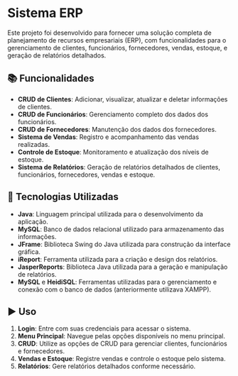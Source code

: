# Sistema ERP

Este projeto foi desenvolvido para fornecer uma solução completa de planejamento de recursos empresariais (ERP), com funcionalidades para o gerenciamento de clientes, funcionários, fornecedores, vendas, estoque, e geração de relatórios detalhados.

## 📚 Funcionalidades

- **CRUD de Clientes**: Adicionar, visualizar, atualizar e deletar informações de clientes.
- **CRUD de Funcionários**: Gerenciamento completo dos dados dos funcionários.
- **CRUD de Fornecedores**: Manutenção dos dados dos fornecedores.
- **Sistema de Vendas**: Registro e acompanhamento das vendas realizadas.
- **Controle de Estoque**: Monitoramento e atualização dos níveis de estoque.
- **Sistema de Relatórios**: Geração de relatórios detalhados de clientes, funcionários, fornecedores, vendas e estoque.

## 🚀 Tecnologias Utilizadas

- **Java**: Linguagem principal utilizada para o desenvolvimento da aplicação.
- **MySQL**: Banco de dados relacional utilizado para armazenamento das informações.
- **JFrame**: Biblioteca Swing do Java utilizada para construção da interface gráfica.
- **iReport**: Ferramenta utilizada para a criação e design dos relatórios.
- **JasperReports**: Biblioteca Java utilizada para a geração e manipulação de relatórios.
- **MySQL** e **HeidiSQL**: Ferramentas utilizadas para o gerenciamento e conexão com o banco de dados (anteriormente utilizava XAMPP).

## ▶️ Uso

1. **Login**: Entre com suas credenciais para acessar o sistema.
2. **Menu Principal**: Navegue pelas opções disponíveis no menu principal.
3. **CRUD**: Utilize as opções de CRUD para gerenciar clientes, funcionários e fornecedores.
4. **Vendas e Estoque**: Registre vendas e controle o estoque pelo sistema.
5. **Relatórios**: Gere relatórios detalhados conforme necessário.


